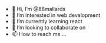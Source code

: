 - 👋 Hi, I’m @88mallards
- 👀 I’m interested in web development
- 🌱 I’m currently learning react
- 💞️ I’m looking to collaborate on 
- 📫 How to reach me ...

<!---
88mallards/88mallards is a ✨ special ✨ repository because its `README.md` (this file) appears on your GitHub profile.
You can click the Preview link to take a look at your changes.
--->
